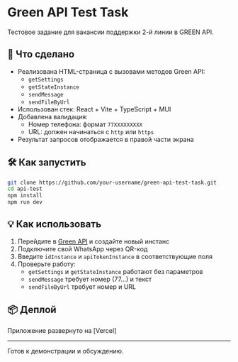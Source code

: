 # Green API Test Task

Тестовое задание для вакансии поддержки 2-й линии в GREEN API.

## 🚀 Что сделано

- Реализована HTML-страница с вызовами методов Green API:
  - `getSettings`
  - `getStateInstance`
  - `sendMessage`
  - `sendFileByUrl`
- Использован стек: React + Vite + TypeScript + MUI
- Добавлена валидация:
  - Номер телефона: формат `77XXXXXXXXX`
  - URL: должен начинаться с `http` или `https`
- Результат запросов отображается в правой части экрана

## 🛠 Как запустить

```bash
git clone https://github.com/your-username/green-api-test-task.git
cd api-test
npm install
npm run dev
```

## 💡 Как использовать

1. Перейдите в [Green API](https://green-api.com/) и создайте новый инстанс
2. Подключите свой WhatsApp через QR-код
3. Введите `idInstance` и `apiTokenInstance` в соответствующие поля
4. Проверьте работу:
   - `getSettings` и `getStateInstance` работают без параметров
   - `sendMessage` требует номер (77...) и текст
   - `sendFileByUrl` требует номер и URL

## 📦 Деплой

Приложение развернуто на [Vercel]

---

Готов к демонстрации и обсуждению.
